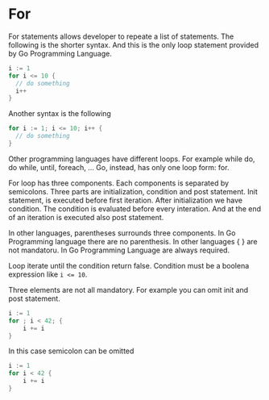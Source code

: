 # For

For statements allows developer to repeate a list of statements. The following is the shorter syntax. And this is the only loop statement provided by Go Programming Language.

```go
i := 1
for i <= 10 {
  // do something
  i++
}
```

Another syntax is the following

```go
for i := 1; i <= 10; i++ {
  // do something
}
```

Other programming languages have different loops. For example while do, do while, until, foreach, ... Go, instead, has only one loop form: for.

For loop has three components. Each components is separated by semicolons. Three parts are initialization, condition and post statement. Init statement, is executed before first iteration. After initialization we have condition. The condition is evaluated before every interation. And at the end of an iteration is executed also post statement.

In other languages, parentheses surrounds three components. In Go Programming language there are no parenthesis. In other languages { } are not mandatoru. In Go Programming Language are always required.

Loop iterate until the condition return false. Condition must be a boolena expression like `i <= 10`.

Three elements are not all mandatory. For example you can omit init and post statement.

```go
i := 1
for ; i < 42; {
    i += i
}
```

In this case semicolon can be omitted

```go
i := 1
for i < 42 {
    i += i
}
```